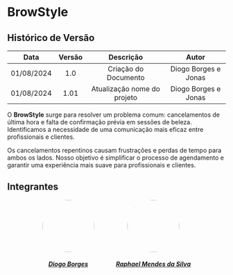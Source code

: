 # BrowStyle

##  Histórico de Versão

| **Data** | **Versão** | **Descrição** | **Autor** |
| :--------: | :--------: | :--------:  | :--------: | 
| 01/08/2024 | 1.0 | Criação do Documento  | Diogo Borges e Jonas |
| 01/08/2024 | 1.01 | Atualização nome do projeto  | Diogo Borges e Jonas |

O **BrowStyle** surge para resolver um problema comum: cancelamentos de última hora e falta de confirmação prévia em sessões de beleza. Identificamos a necessidade de uma comunicação mais eficaz entre profissionais e clientes.

Os cancelamentos repentinos causam frustrações e perdas de tempo para ambos os lados. Nosso objetivo é simplificar o processo de agendamento e garantir uma experiência mais suave para profissionais e clientes.

## Integrantes 

<center>

<div style="display: flex; flex-direction: row; gap: 50px; flex-wrap: wrap; justify-content: center;" >
    <div>
        <a href="https://github.com/DigogSXD">
                <img style="border-radius: 50%;" src="https://github.com/DigogSXD.png" width="120px;"/>
                <h5 class="text-center">Diogo Borges</h5>
        </a>
    </div>
    <div>
        <a href="https://github.com/Raphides">
                <img style="border-radius: 50%;" src="https://github.com/Raphides.png" width="120px;"/>
                <h5 class="text-center">Raphael Mendes da Silva</h5>
        </a>
    </div>
</div>
    
</center>